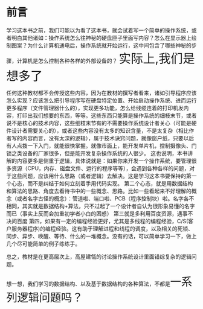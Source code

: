 # 前言

学习这本书之前，我们可能以为看了这本书，就会试着写一个简单的操作系统，或者明白其他诸如：操作系统怎么往神秘的硬盘匣子里面写内容？怎么在显示器上绘制图案？为什么计算机通电后，操作系统就开始运行，这中间包含了哪些神秘的步骤，计算机是怎么控制各种各样的外部设备的？
<font size=6>实际上,我们是想多了</font>

任何这种教材都不会传授这些内容，因为在教材的撰写者看来，诸如引导程序应该怎么实现？应该怎么把引导程序写在硬盘特定位置、开始启动操作系统、进而运行更多程序（文件管理器什么的），实现更多功能，怎么给线缆连着的打印机发内容，打印出我们想要的东西，等等。这些东西只能算是操作系统的细枝末节，或者说不是核心的技术内容，这些细枝末节有的不需要操作系统设计者关心（可能是硬件设计者需要关心的），或者这些内容没有太多的知识含量，不是太复杂（相比作者写的内容而言，没有太深的逻辑），属于技术诀窍问题，就像窗户纸，只要以后有人点拨一下入门，就能很快掌握。就像市面上，能开发单片机，控制摄像头、门锁之类设备的厂家很多，但是能开发复杂操作系统的人很少。
这也说明，本书讲解的内容更多是侧重于逻辑，具体说就是：如果你来开发一个操作系统，要管理很多资源（CPU，内存、磁盘文件、运行的程序等等），会遇到各种各样的问题，对于这些问题，应该用什么思路（或者逻辑）去解决。这是学习这本书要保持的第一个心态，而不是纠结于如何立刻着手用代码实现。
第二个心态，就是用数据结构和算法的思路、角度去看待书中的一些概念、思路。比如一些看起来不好理解的概念（或者名字古怪的概念）：管道啦、端口啦、PCB（程序控制块）啦。名字各不相同，其实就是数据结构+算法，只不过起了一个设计者自认为很形象易懂的名字而已（事实上反而会加重初学者小白的困惑）
第三就是多利用百度资源，遇事不决问百度
第四，如果有一定的编程经验更好，尤其是多线程的编程经验，C/S(客户服务器程序)的编程经验。这有助于理解进程和线程的调度，以及相关的死锁、同步、异步、唤醒、等待、什么的一堆概念。没有的话，可以简单学习一下，做上几个尽可能简单的例子练练手。

总之，教材是在更高层次上，高屋建瓴的讨论操作系统设计里面错综复杂的逻辑问题。

想一想，我们学习的数据结构、以及基于数据结构的各种算法，不都是<span style="font-size:29px">一系列逻辑问题吗？</span>